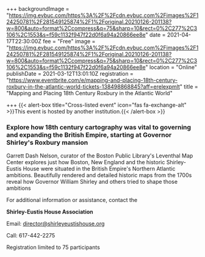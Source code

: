 +++
backgroundImage = "https://img.evbuc.com/https%3A%2F%2Fcdn.evbuc.com%2Fimages%2F124250781%2F281549125874%2F1%2Foriginal.20210126-201138?w=800&auto=format%2Ccompress&q=75&sharp=10&rect=0%2C277%2C3106%2C1553&s=f59c1132f947f22d0f6a94a20866ee8e"
date = 2021-04-17T22:30:00Z
fee = "Free"
image = "https://img.evbuc.com/https%3A%2F%2Fcdn.evbuc.com%2Fimages%2F124250781%2F281549125874%2F1%2Foriginal.20210126-201138?w=800&auto=format%2Ccompress&q=75&sharp=10&rect=0%2C277%2C3106%2C1553&s=f59c1132f947f22d0f6a94a20866ee8e"
location = "Online"
publishDate = 2021-03-12T13:01:10Z
registration = "https://www.eventbrite.com/e/mapping-and-placing-18th-century-roxbury-in-the-atlantic-world-tickets-138498868845?aff=erelexpmlt"
title = "Mapping and Placing 18th Century Roxbury in the Atlantic World"

+++
{{< alert-box title="Cross-listed event" icon="fas fa-exchange-alt" >}}This event is hosted by another institution.{{< /alert-box >}}

### **Explore how 18th century cartography was vital to governing and expanding the British Empire, starting at Governor Shirley's Roxbury mansion**

Garrett Dash Nelson, curator of the Boston Public Library's Leventhal Map Center explores just how Boston, New England and the historic Shirley-Eustis House were situated in the British Empire's Northern Atlantic ambitions. Beautifully rendered and detailed historic maps from the 1700s reveal how Governor William Shirley and others tried to shape those ambitions

For additional information or assistance, contact the

**Shirley-Eustis House Association**

Email: director@shirleyeustishouse.org

Call: 617-442-2275

Registration limited to 75 participants